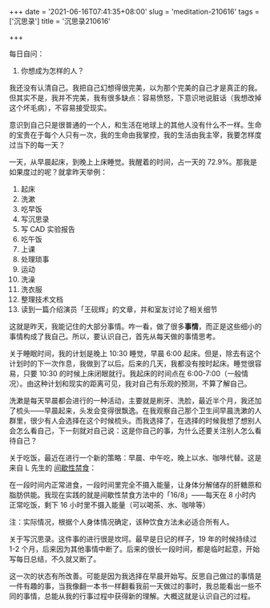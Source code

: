 +++
date = '2021-06-16T07:41:35+08:00'
slug = 'meditation-210616'
tags = ['沉思录']
title = '沉思录210616'

+++

每日自问：

1. 你想成为怎样的人？

我还没有认清自己。我把自己幻想得很完美，以为那个完美的自己才是真正的我。但其实不是，我并不完美，我有很多缺点：容易愤怒，下意识地说脏话（我想改掉这个坏毛病），不容易接受现实。

意识到自己只是很普通的一个人，和生活在地球上的其他人没有什么不一样。生命的宝贵在于每个人只有一次，我的生命由我掌控，我的生活由我主宰，我要怎样度过当下的每一天？

一天，从早晨起床，到晚上上床睡觉。我醒着的时间，占一天的 72.9%。那我是如果度过的呢？就拿昨天举例：

1. 起床
2. 洗漱
3. 吃早饭
4. 写沉思录
5. 写 CAD 实验报告
6. 吃午饭
7. 上课
8. 处理琐事
9. 运动
10. 洗澡
11. 洗衣服
12. 整理技术文档
13. 读到一篇介绍演员「王砚辉」的文章，并和室友讨论了相关细节

这就是昨天，我能记住的大部分事情。咋一看，做了很多**事情**，而正是这些细小的事情构成了我自己。所以，要认识自己，首先从每天做的事情思考。

关于睡眠时间，我的计划是晚上 10:30 睡觉，早晨 6:00 起床。但是，除去有这个计划时的下一次作息，我做到了以后。后来的几天，我都没有按时起床。睡觉很容易，只要 10:30 的时候上床闭眼就行。我起床的时间点在 6:00-7:00（一般情况）。由这种计划和现实的距离可见，我对自己有乐观的预测，不算了解自己。

洗漱是每天早晨都会进行的一种活动，主要就是刷牙、洗脸，最近半个月，我还加了梳头——早晨起来，头发会变得很飘逸。在我观察自己那个卫生间早晨洗漱的人群里，很少有人会选择在这个时候梳头。而我选择了，在选择的时候我想了想别人会怎么看自己，下一刻就对自己说：这是你自己的事，为什么还要关注别人怎么看待自己？

关于吃饭，最近在进行一个新的策略：早晨、中午吃，晚上以水、咖啡代替。这是来自 L 先生的 [间歇性禁食](https://mp.weixin.qq.com/s/46sRZDLeq_alfWLGCrGfyw)：

在一段时间内正常进食，一段时间里完全不摄入能量，让身体分解储存的肝糖原和脂肪供能。我现在实践的就是间歇性禁食方法中的「16/8」——每天在 8 小时内正常吃饭，剩下 16 小时里不摄入能量（可以喝茶、水、咖啡等）

注：实际情况，根据个人身体情况确定，该种饮食方法未必适合所有人。

关于写沉思录。这件事的进行很是坎坷。最早是日记的样子，19 年的时候持续过 1-2 个月，后来因为其他事情中断了。后来的很长一段时间，都是临时起意，开始写每日总结，不久就又断了。

这一次的状态有所改善。可能是因为我选择在早晨开始写。反思自己做过的事情是一件有趣的事，当我像翻一本书一样翻看我前一天做过的事时，我总能看出一些不同的事情，总能从我的行事过程中获得新的理解。大概这就是认识自己的过程。
